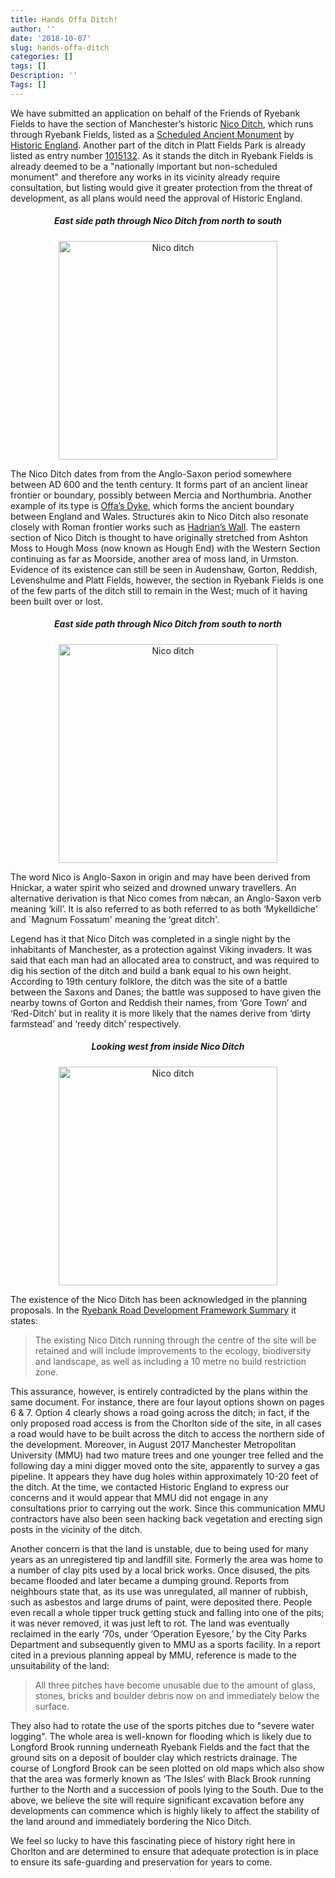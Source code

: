 ```yaml
---
title: Hands Offa Ditch!
author: ''
date: '2018-10-07'
slug: hands-offa-ditch
categories: []
tags: []
Description: ''
Tags: []
---
```


We have submitted an application on behalf of the Friends of Ryebank Fields to have the section of Manchester’s historic [Nico Ditch](http://www.bbc.co.uk/manchester/content/articles/2008/08/01/010808_nico_ditch_feature.shtml), which runs through Ryebank Fields, listed as a [Scheduled Ancient Monument](https://historicengland.org.uk/listing/what-is-designation/scheduled-monuments/) by [Historic England](https://historicengland.org.uk). Another part of the ditch in Platt Fields Park is already listed as entry number [1015132](https://historicengland.org.uk/listing/the-list/list-entry/1015132). As it stands the ditch in Ryebank Fields is already deemed to be a "nationally important but non-scheduled monument" and therefore any works in its vicinity already require consultation, but listing would give it greater protection from the threat of development, as all plans would need the approval of Historic England. 

<div align="center"> <h5>East side path through Nico Ditch from north to south</h5> <p><img src="/post/2018-10-07-hands-offa-ditch_files/nico_ditch_5.png" alt="Nico ditch" width="350px"></p></div>

The Nico Ditch dates from from the Anglo-Saxon period somewhere between AD 600 and the tenth century. It forms part of an ancient linear frontier or boundary, possibly between Mercia and Northumbria. Another example of its type is [Offa’s Dyke](https://www.english-heritage.org.uk/visit/places/offas-dyke/), which forms the ancient boundary between England and Wales. Structures akin to Nico Ditch also resonate closely with Roman frontier works such as [Hadrian’s Wall](https://www.english-heritage.org.uk/visit/places/hadrians-wall/). The eastern section of Nico Ditch is thought to have originally stretched from Ashton Moss to Hough Moss (now known as Hough End) with the Western Section continuing as far as Moorside, another area of moss land, in Urmston. Evidence of its existence can still be seen in Audenshaw, Gorton, Reddish, Levenshulme and Platt Fields, however, the section in Ryebank Fields is one of the few parts of the ditch still to remain in the West; much of it having been built over or lost.

<div align="center"> <h5>East side path through Nico Ditch from south to north</h5> <p><img src="/post/2018-10-07-hands-offa-ditch_files/nico_ditch_6.png" alt="Nico ditch" width="350px"></p></div>

The word Nico is Anglo-Saxon in origin and may have been derived from Hnickar, a water spirit who seized and drowned unwary travellers. An alternative derivation is that Nico comes from nǽcan, an Anglo-Saxon verb meaning ‘kill’.  It is also referred to as both referred to as both ‘Mykelldiche' and `Magnum Fossatum' meaning the ‘great ditch'.

Legend has it that Nico Ditch was completed in a single night by the inhabitants of Manchester, as a protection against Viking invaders. It was said that each man had an allocated area to construct, and was required to dig his section of the ditch and build a bank equal to his own height. According to 19th century folklore, the ditch was the site of a battle between the Saxons and Danes; the battle was supposed to have given the nearby towns of Gorton and Reddish their names, from ‘Gore Town’ and ‘Red-Ditch’ but in reality it is more likely that the names derive from ‘dirty farmstead’ and ‘reedy ditch’ respectively.

<div align="center"> <h5>Looking west from inside Nico Ditch</h5> <p><img src="/post/2018-10-07-hands-offa-ditch_files/nico_ditch_8.png" alt="Nico ditch" width="350px"></p></div>

The existence of the Nico Ditch has been acknowledged in the planning proposals. In the [Ryebank Road Development Framework Summary](http://www.manchester.gov.uk/download/downloads/id/25340/ryebank_road_development_framework_summary_2017.pdf) it states:

> The existing Nico Ditch running through the centre of the site will be retained and will include improvements to the ecology, biodiversity and landscape, as well as including a 10 metre no build restriction zone.

This assurance, however, is entirely contradicted by the plans within the same document. For instance, there are four layout options shown on pages 6 & 7. Option 4 clearly shows a road going across the ditch; in fact, if the only proposed road access is from the Chorlton side of the site, in all cases a road would have to be built across the ditch to access the northern side of the development. Moreover, in August  2017 Manchester Metropolitan University (MMU) had two mature trees and one younger tree felled and the following day a mini digger moved onto the site, apparently to survey a gas pipeline. It appears they have dug holes within approximately 10-20 feet of the ditch. At the time, we contacted Historic England to express our concerns and it would appear that MMU did not engage in any consultations prior to carrying out the work. Since this communication MMU contractors have also been seen hacking back vegetation and erecting sign posts in the vicinity of the ditch. 

Another concern is that the land is unstable, due to being used for many years as an unregistered tip and landfill site. Formerly the area was home to a number of clay pits used by a local brick works. Once disused, the pits became flooded and later became a dumping ground. Reports from neighbours state that, as its use was unregulated, all manner of rubbish, such as asbestos and large drums of paint, were deposited there. People even recall a whole tipper truck getting stuck and falling into one of the pits; it was never removed, it was just left to rot. The land was eventually reclaimed in the early ‘70s, under ‘Operation Eyesore,’ by the City Parks Department and subsequently given to MMU as a sports facility. In a report cited in a previous planning appeal by MMU, reference is made to the unsuitability of the land:

> All three pitches have become unusable due to the amount of glass, stones, bricks and boulder debris now on and immediately below the surface.

They also had to rotate the use of the sports pitches due to "severe water logging". The whole area is well-known for flooding which is likely due to Longford Brook running underneath Ryebank Fields and the fact that the ground sits on a deposit of boulder clay which restricts drainage. The course of Longford Brook can be seen plotted on old maps which also show that the area was formerly known as ‘The Isles’ with Black Brook running further to the North and a succession of pools lying to the South. 
Due to the above, we believe the site will require significant excavation before any developments can commence which is highly likely to affect the stability of the land around and immediately bordering the Nico Ditch.

We feel so lucky to have this fascinating piece of history right here in Chorlton and are determined to ensure that adequate protection is in place to ensure its safe-guarding and preservation for years to come.